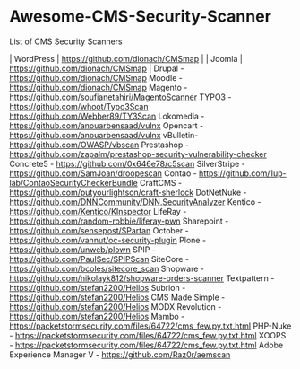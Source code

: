 # Awesome-CMS-Security-Scanner
List of CMS Security Scanners

| WordPress | https://github.com/dionach/CMSmap |
| Joomla | https://github.com/dionach/CMSmap |
Drupal - https://github.com/dionach/CMSmap
Moodle - https://github.com/dionach/CMSmap
Magento - https://github.com/soufianetahiri/MagentoScanner
TYPO3 - https://github.com/whoot/Typo3Scan
	      https://github.com/Webber89/TY3Scan
Lokomedia - https://github.com/anouarbensaad/vulnx
Opencart - https://github.com/anouarbensaad/vulnx
vBulletin- https://github.com/OWASP/vbscan
Prestashop - https://github.com/zapalm/prestashop-security-vulnerability-checker
Concrete5 - https://github.com/0x646e78/c5scan
SilverStripe - https://github.com/SamJoan/droopescan
Contao - https://github.com/1up-lab/ContaoSecurityCheckerBundle
CraftCMS -	https://github.com/putyourlightson/craft-sherlock
DotNetNuke - https://github.com/DNNCommunity/DNN.SecurityAnalyzer
Kentico -	https://github.com/Kentico/KInspector
LifeRay	- https://github.com/random-robbie/liferay-pwn
Sharepoint - https://github.com/sensepost/SPartan
October	- https://github.com/vannut/oc-security-plugin
Plone	- https://github.com/unweb/plown
SPIP	- https://github.com/PaulSec/SPIPScan
SiteCore -	https://github.com/bcoles/sitecore_scan
Shopware -	https://github.com/nikolayk812/shopware-orders-scanner
Textpattern	- https://github.com/stefan2200/Helios
Subrion -	https://github.com/stefan2200/Helios
CMS Made Simple -	https://github.com/stefan2200/Helios
MODX Revolution -	https://github.com/stefan2200/Helios
Mambo -	https://packetstormsecurity.com/files/64722/cms_few.py.txt.html
PHP-Nuke -	https://packetstormsecurity.com/files/64722/cms_few.py.txt.html
XOOPS	 - https://packetstormsecurity.com/files/64722/cms_few.py.txt.html
Adobe Experience Manager V - https://github.com/Raz0r/aemscan
